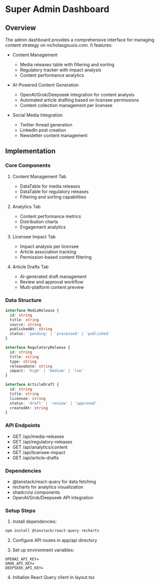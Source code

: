 # Super Admin Dashboard

## Overview
The admin dashboard provides a comprehensive interface for managing content strategy on nicholasgousis.com. It features:

- Content Management
  - Media releases table with filtering and sorting
  - Regulatory tracker with impact analysis
  - Content performance analytics

- AI-Powered Content Generation
  - OpenAI/Grok/Deepseek integration for content analysis
  - Automated article drafting based on licensee permissions
  - Content collection management per licensee

- Social Media Integration
  - Twitter thread generation
  - LinkedIn post creation
  - Newsletter content management

## Implementation

### Core Components

1. Content Management Tab
   - DataTable for media releases
   - DataTable for regulatory releases
   - Filtering and sorting capabilities

2. Analytics Tab
   - Content performance metrics
   - Distribution charts
   - Engagement analytics

3. Licensee Impact Tab
   - Impact analysis per licensee
   - Article association tracking
   - Permission-based content filtering

4. Article Drafts Tab
   - AI-generated draft management
   - Review and approval workflow
   - Multi-platform content preview

### Data Structure

```typescript
interface MediaRelease {
  id: string
  title: string
  source: string
  publishedAt: string
  status: 'pending' | 'processed' | 'published'
}

interface RegulatoryRelease {
  id: string
  title: string
  type: string
  releaseDate: string
  impact: 'high' | 'medium' | 'low'
}

interface ArticleDraft {
  id: string
  title: string
  licensee: string
  status: 'draft' | 'review' | 'approved'
  createdAt: string
}
```

### API Endpoints

- GET /api/media-releases
- GET /api/regulatory-releases
- GET /api/analytics/content
- GET /api/licensee-impact
- GET /api/article-drafts

### Dependencies

- @tanstack/react-query for data fetching
- recharts for analytics visualization
- shadcn/ui components
- OpenAI/Grok/Deepseek API integration

### Setup Steps

1. Install dependencies:
```bash
npm install @tanstack/react-query recharts
```

2. Configure API routes in app/api directory

3. Set up environment variables:
```env
OPENAI_API_KEY=
GROK_API_KEY=
DEEPSEEK_API_KEY=
```

4. Initialize React Query client in layout.tsx
